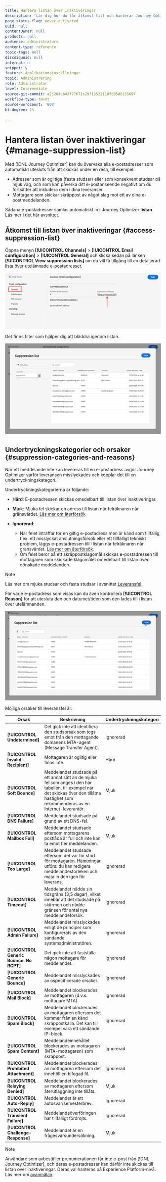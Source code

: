 ```yaml
---
title: Hantera listan över inaktiveringar
description: 'Lär dig hur du får åtkomst till och hanterar Journey Optimizer-listan över inaktiveringar '
page-status-flag: never-activated
uuid: null
contentOwner: null
products: null
audience: administrators
content-type: reference
topic-tags: null
discoiquuid: null
internal: n
snippet: y
feature: Applikationsinställningar
topic: Administrering
role: Administrator
level: Intermediate
source-git-commit: a25264cb43f77671c29f18522110fd85d0155697
workflow-type: tm+mt
source-wordcount: '608'
ht-degree: 1%

---
```



# Hantera listan över inaktiveringar {#manage-suppression-list}

Med [!DNL Journey Optimizer] kan du övervaka alla e-postadresser som automatiskt utesluts från att skickas under en resa, till exempel:

* Adresser som är ogiltiga (fasta studsar) eller som konsekvent studsar på mjuk väg, och som kan påverka ditt e-postanseende negativt om du fortsätter att inkludera dem i dina leveranser.
* Mottagare som skickar skräppost av något slag mot ett av dina e-postmeddelanden.

<!--Profiles who unsubscribe from your sendings. Learn more on [opting-out](../consent.md). NOT TRUE as confirmed by eng.: "Subscribe and Unsubscribe are handled by the Consent/Subscription service. A user that opts out will not make it to the suppression list – we won’t send them emails."-->

Sådana e-postadresser samlas automatiskt in i Journey Optimizer **listan**. Läs mer i [det här avsnittet](../suppression-list.md).

## Åtkomst till listan över inaktiveringar {#access-suppression-list}

Öppna menyn **[!UICONTROL Channels]** > **[!UICONTROL Email configuration]** > **[!UICONTROL General]** och klicka sedan på länken **[!UICONTROL View suppression lists]** om du vill få tillgång till en detaljerad lista över utelämnade e-postadresser.

![](../assets/suppression-list-link.png)

Det finns filter som hjälper dig att bläddra igenom listan.

![](../assets/suppression-list-filters.png)

<!--suppression date,  category and reason, but on staging, only creation date filter is available-->

<!--You can also download the list as a CSV file for analysis and reporting purpose. Won't be available.-->

## Undertryckningskategorier och orsaker {#suppression-categories-and-reasons}

När ett meddelande inte kan levereras till en e-postadress avgör Journey Optimizer varför leveransen misslyckades och kopplar det till en undertryckningskategori.

Undertryckningskategorierna är följande:

* **Hård**: E-postadressen skickas omedelbart till listan över inaktiveringar.

* **Mjuk**: Mjuka fel skickar en adress till listan när felräknaren når gränsvärdet. [Läs mer om återförsök](retries.md)

* **Ignorerad**:
   * När felet inträffar för en giltig e-postadress men är känd som tillfällig, t.ex. ett misslyckat anslutningsförsök eller ett tillfälligt tekniskt problem, läggs e-postadressen till i listan när felräknaren når gränsvärdet. [Läs mer om återförsök](retries.md).
   * Om felet beror på ett skräppostklagomål skickas e-postadressen till mottagaren som skickade klagomålet omedelbart till listan över oönskade meddelanden.

<!--**Manual**: You can also manually add an email address to the suppression list. => Manual category will be available when manually adding an address to the suppression list (via API)-->

>[!NOTE]
>
>Läs mer om mjuka studsar och fasta studsar i avsnittet [Leveransfel](../suppression-list.md#delivery-failures).

För varje e-postadress som visas kan du även kontrollera **[!UICONTROL Reason]** för att utesluta den och datumet/tiden som den lades till i listan över utelämnanden.

![](../assets/suppression-list-temp.png)
<!--to replace with suppression-list.png when Manual category is available (through API)-->

Möjliga orsaker till leveransfel är:

| Orsak | Beskrivning | Undertryckningskategori |
---------|----------|--------- |
| **[!UICONTROL Undetermined]** | Det gick inte att identifiera den studsorsak som togs emot från den mottagande domänens MTA-agent (Message Transfer Agent). | Ignorerad |
| **[!UICONTROL Invalid Recipient]** | Mottagaren är ogiltig eller finns inte. | Hård |
| **[!UICONTROL Soft Bounce]** | Meddelandet studsade på ett annat sätt än de mjuka fel som anges i den här tabellen, till exempel när det skickas över den tillåtna hastighet som rekommenderas av en Internet-leverantör. | Mjuk |
| **[!UICONTROL DNS Failure]** | Meddelandet studsade på grund av ett DNS-fel. | Mjuk |
| **[!UICONTROL Mailbox Full]** | Meddelandet studsade eftersom mottagarens postlåda är full och inte kan ta emot fler meddelanden. | Mjuk |
| **[!UICONTROL Too Large]** | Meddelandet studsade eftersom det var för stort för mottagaren. [Hämtningar ](retries.md) utförs: du kan redigera meddelandestorleken och mata in den igen för leverans. | Ignorerad |
| **[!UICONTROL Timeout]** | Meddelandet nådde sin tidsgräns (3,5 dagar), vilket innebär att det studsade på skärmen och nådde gränsen för antal nya meddelandeförsök. | Ignorerad |
| **[!UICONTROL Admin Failure]** | Meddelandet misslyckades enligt de principer som konfigurerats av den sändande systemadministratören. <!--For example, if emails are blackholed at the global, domain or binding level using the "blackhole" directive, this bounce code is used.--> | Ignorerad |
| **[!UICONTROL Generic Bounce: No RCPT]** | Det gick inte att fastställa någon mottagare för meddelandet. | Ignorerad |
| **[!UICONTROL Generic Bounce]** | Meddelandet misslyckades av ospecificerade orsaker. | Ignorerad |
| **[!UICONTROL Mail Block]** | Meddelandet blockerades av mottagaren (d.v.s. mottagare MTA). | Ignorerad |
| **[!UICONTROL Spam Block]** | Meddelandet blockerades av mottagaren eftersom det kommer från en känd skräppostkälla. Det kan till exempel vara ett sändande IP-block. | Ignorerad |
| **[!UICONTROL Spam Content]** | Meddelandeinnehållet blockerades av mottagaren (MTA-mottagaren) som skräppost. | Ignorerad |
| **[!UICONTROL Prohibited Attachment]** | Meddelandet blockerades av mottagaren eftersom det innehöll en bifogad fil. | Ignorerad |
| **[!UICONTROL Relaying Denied]** | Meddelandet blockerades av mottagaren eftersom återutläggning inte tillåts. | Mjuk |
| **[!UICONTROL Auto-Reply]** | Meddelandet är ett autosvar/semesterbrev. | Ignorerad |
| **[!UICONTROL Transient Failure]** | Meddelandeöverföringen har tillfälligt fördröjts. | Ignorerad |
| **[!UICONTROL Challenge-Response]** | Meddelandet är en frågesvarsundersökning. | Mjuk |

>[!NOTE]
>
>Användare som avbeställer prenumerationen får inte e-post från [!DNL Journey Optimizer], och deras e-postadresser kan därför inte skickas till listan över inaktiveringar. Deras val hanteras på Experience Platform-nivå. Läs mer om [avanmälan](../consent.md).

<!--
Removed from the table provided by SparkPost/Momentum:
| **[!UICONTROL Subscribe]** | The message is a subscribe request. | Ignored |
| **[!UICONTROL Unsubscribe]** | The message is an unsubscribe request. | Hard |
-->

<!--Note to add eventually: If a user is subscribed and [!DNL Journey Optimizer] fails to send emails to their subscribed email address, they will get added to the suppression list. (not sure it's possible to subscribe through AJO or need to find reference to Experience Platform doc?)-->


